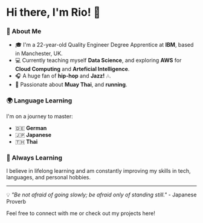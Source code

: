 # Hi there, I'm Rio! 👋

### 🌟 About Me
- 🎓 I'm a 22-year-old Quality Engineer Degree Apprentice at **IBM**, based in Manchester, UK.  
- 💻 Currently teaching myself **Data Science**, and exploring **AWS** for **Cloud Computing** and **Arteficial Intelligence**.  
- 🎧 A huge fan of **hip-hop** and **Jazz!** 🎶.  
- 🥋 Passionate about **Muay Thai**, and **running**.  

### 🌍 Language Learning  
I'm on a journey to master:  
- 🇩🇪 **German**  
- 🇯🇵 **Japanese**  
- 🇹🇭 **Thai**  

### 🌱 Always Learning
I believe in lifelong learning and am constantly improving my skills in tech, languages, and personal hobbies.  

---

💡 *"Be not afraid of going slowly; be afraid only of standing still."* - Japanese Proverb  

Feel free to connect with me or check out my projects here!  
